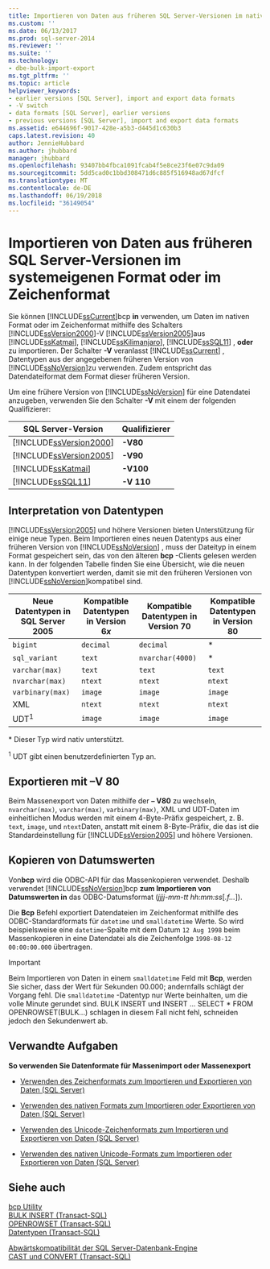 ```yaml
---
title: Importieren von Daten aus früheren SQL Server-Versionen im nativen Format oder im Zeichenformat | Microsoft-Dokumentation
ms.custom: ''
ms.date: 06/13/2017
ms.prod: sql-server-2014
ms.reviewer: ''
ms.suite: ''
ms.technology:
- dbe-bulk-import-export
ms.tgt_pltfrm: ''
ms.topic: article
helpviewer_keywords:
- earlier versions [SQL Server], import and export data formats
- -V switch
- data formats [SQL Server], earlier versions
- previous versions [SQL Server], import and export data formats
ms.assetid: e644696f-9017-428e-a5b3-d445d1c630b3
caps.latest.revision: 40
author: JennieHubbard
ms.author: jhubbard
manager: jhubbard
ms.openlocfilehash: 93407bb4fbca1091fcab4f5e8ce23f6e07c9da09
ms.sourcegitcommit: 5dd5cad0c1bbd308471d6c885f516948ad67dfcf
ms.translationtype: MT
ms.contentlocale: de-DE
ms.lasthandoff: 06/19/2018
ms.locfileid: "36149054"
---
```

# <a name="import-native-and-character-format-data-from-earlier-versions-of-sql-server"></a>Importieren von Daten aus früheren SQL Server-Versionen im systemeigenen Format oder im Zeichenformat
  Sie können [!INCLUDE[ssCurrent](../../includes/sscurrent-md.md)]bcp **in** verwenden, um Daten im nativen Format oder im Zeichenformat mithilfe des Schalters [!INCLUDE[ssVersion2000](../../includes/ssversion2000-md.md)]-V [!INCLUDE[ssVersion2005](../../includes/ssversion2005-md.md)]aus [!INCLUDE[ssKatmai](../../includes/sskatmai-md.md)], [!INCLUDE[ssKilimanjaro](../../includes/sskilimanjaro-md.md)], [!INCLUDE[ssSQL11](../../includes/sssql11-md.md)] , **oder** zu importieren. Der Schalter **-V** veranlasst [!INCLUDE[ssCurrent](../../includes/sscurrent-md.md)] , Datentypen aus der angegebenen früheren Version von [!INCLUDE[ssNoVersion](../../includes/ssnoversion-md.md)]zu verwenden. Zudem entspricht das Datendateiformat dem Format dieser früheren Version.  
  
 Um eine frühere Version von [!INCLUDE[ssNoVersion](../../includes/ssnoversion-md.md)] für eine Datendatei anzugeben, verwenden Sie den Schalter **-V** mit einem der folgenden Qualifizierer:  
  
|SQL Server-Version|Qualifizierer|  
|------------------------|---------------|  
|[!INCLUDE[ssVersion2000](../../includes/ssversion2000-md.md)]|**-V80**|  
|[!INCLUDE[ssVersion2005](../../includes/ssversion2005-md.md)]|**-V90**|  
|[!INCLUDE[ssKatmai](../../includes/sskatmai-md.md)]|**-V100**|  
|[!INCLUDE[ssSQL11](../../includes/sssql11-md.md)]|**-V 110**|  
  
## <a name="interpretation-of-data-types"></a>Interpretation von Datentypen  
 [!INCLUDE[ssVersion2005](../../includes/ssversion2005-md.md)] und höhere Versionen bieten Unterstützung für einige neue Typen. Beim Importieren eines neuen Datentyps aus einer früheren Version von [!INCLUDE[ssNoVersion](../../includes/ssnoversion-md.md)] , muss der Dateityp in einem Format gespeichert sein, das von den älteren **bcp** -Clients gelesen werden kann. In der folgenden Tabelle finden Sie eine Übersicht, wie die neuen Datentypen konvertiert werden, damit sie mit den früheren Versionen von [!INCLUDE[ssNoVersion](../../includes/ssnoversion-md.md)]kompatibel sind.  
  
|Neue Datentypen in SQL Server 2005|Kompatible Datentypen in Version 6*x*|Kompatible Datentypen in Version 70|Kompatible Datentypen in Version 80|  
|---------------------------------------|-------------------------------------------|-----------------------------------------|-----------------------------------------|  
|`bigint`|`decimal`|`decimal`|*|  
|`sql_variant`|`text`|`nvarchar(4000)`|*|  
|`varchar(max)`|`text`|`text`|`text`|  
|`nvarchar(max)`|`ntext`|`ntext`|`ntext`|  
|`varbinary(max)`|`image`|`image`|`image`|  
|XML|`ntext`|`ntext`|`ntext`|  
|UDT<sup>1</sup>|`image`|`image`|`image`|  
  
 \* Dieser Typ wird nativ unterstützt.  
  
 <sup>1</sup> UDT gibt einen benutzerdefinierten Typ an.  
  
## <a name="exporting-using-v-80"></a>Exportieren mit –V 80  
 Beim Massenexport von Daten mithilfe der **– V80** zu wechseln, `nvarchar(max)`, `varchar(max)`, `varbinary(max)`, XML und UDT-Daten im einheitlichen Modus werden mit einem 4-Byte-Präfix gespeichert, z. B. `text`, `image`, und `ntext`Daten, anstatt mit einem 8-Byte-Präfix, die das ist die Standardeinstellung für [!INCLUDE[ssVersion2005](../../includes/ssversion2005-md.md)] und höhere Versionen.  
  
## <a name="copying-date-values"></a>Kopieren von Datumswerten  
 Von**bcp** wird die ODBC-API für das Massenkopieren verwendet. Deshalb verwendet [!INCLUDE[ssNoVersion](../../includes/ssnoversion-md.md)]bcp **zum Importieren von Datumswerten in** das ODBC-Datumsformat (*jjjj-mm-tt hh:mm:ss*[*.f...*]).  
  
 Die **Bcp** Befehl exportiert Datendateien im Zeichenformat mithilfe des ODBC-Standardformats für `datetime` und `smalldatetime` Werte. So wird beispielsweise eine `datetime`-Spalte mit dem Datum `12 Aug 1998` beim Massenkopieren in eine Datendatei als die Zeichenfolge `1998-08-12 00:00:00.000` übertragen.  
  
> [!IMPORTANT]  
>  Beim Importieren von Daten in einem `smalldatetime` Feld mit **Bcp**, werden Sie sicher, dass der Wert für Sekunden 00.000; andernfalls schlägt der Vorgang fehl. Die `smalldatetime` -Datentyp nur Werte beinhalten, um die volle Minute gerundet sind. BULK INSERT und INSERT ... SELECT * FROM OPENROWSET(BULK...) schlagen in diesem Fall nicht fehl, schneiden jedoch den Sekundenwert ab.  
  
##  <a name="RelatedTasks"></a> Verwandte Aufgaben  
 **So verwenden Sie Datenformate für Massenimport oder Massenexport**  
  
-   [Verwenden des Zeichenformats zum Importieren und Exportieren von Daten &#40;SQL Server&#41;](use-character-format-to-import-or-export-data-sql-server.md)  
  
-   [Verwenden des nativen Formats zum Importieren oder Exportieren von Daten &#40;SQL Server&#41;](use-native-format-to-import-or-export-data-sql-server.md)  
  
-   [Verwenden des Unicode-Zeichenformats zum Importieren und Exportieren von Daten &#40;SQL Server&#41;](use-unicode-character-format-to-import-or-export-data-sql-server.md)  
  
-   [Verwenden des nativen Unicode-Formats zum Importieren oder Exportieren von Daten &#40;SQL Server&#41;](use-unicode-native-format-to-import-or-export-data-sql-server.md)  
  
 
  
## <a name="see-also"></a>Siehe auch  
 [bcp Utility](../../tools/bcp-utility.md)   
 [BULK INSERT &#40;Transact-SQL&#41;](/sql/t-sql/statements/bulk-insert-transact-sql)   
 [OPENROWSET &#40;Transact-SQL&#41;](/sql/t-sql/functions/openrowset-transact-sql)   
 [Datentypen &#40;Transact-SQL&#41;](/sql/t-sql/data-types/data-types-transact-sql)   
 
  [Abwärtskompatibilität der SQL Server-Datenbank-Engine](../../database-engine/sql-server-database-engine-backward-compatibility.md)   
 [CAST und CONVERT &#40;Transact-SQL&#41;](/sql/t-sql/functions/cast-and-convert-transact-sql)  
  
  
